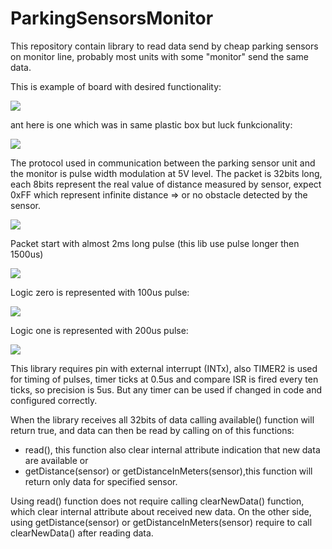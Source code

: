 # ParkingSensorsMonitor

This repository contain library to read data send by cheap parking sensors on monitor line, probably most units with some "monitor" send the same data. 

This is example of board with desired functionality:

<img src="https://raw.githubusercontent.com/tomaskovacik/ParkingSensorsMonitor/master/pics/20191115_175723.jpg" />

ant here is one which was in same plastic box but luck funkcionality:

<img src="https://raw.githubusercontent.com/tomaskovacik/ParkingSensorsMonitor/master/pics/20191115_175726.jpg" />

The protocol used in communication between the parking sensor unit and the monitor is pulse width modulation at 5V level. The packet is 32bits long, each 8bits represent the real value of distance measured by sensor, expect 0xFF which represent infinite distance => or no obstacle detected by the sensor.

<img src="https://raw.githubusercontent.com/tomaskovacik/ParkingSensorsMonitor/master/pics/pulseview1.png" />

Packet start with almost 2ms long pulse (this lib use pulse longer then 1500us)

<img src="https://raw.githubusercontent.com/tomaskovacik/ParkingSensorsMonitor/master/pics/start_pulse.png" />

Logic zero is represented with 100us pulse:

<img src="https://raw.githubusercontent.com/tomaskovacik/ParkingSensorsMonitor/master/pics/100us.png" />

Logic one is represented with 200us pulse:

<img src="https://raw.githubusercontent.com/tomaskovacik/ParkingSensorsMonitor/master/pics/200us.png" />

This library requires pin with external interrupt (INTx), also TIMER2 is used for timing of pulses, timer ticks at 0.5us and compare ISR is fired every ten ticks, so precision is 5us. But any timer can be used if changed in code and configured correctly.

When the library receives all 32bits of data calling available() function will return true, and data can then be read by calling on of this functions:
 
 - read(), this function also clear internal attribute indication that new data are available
 or
 - getDistance(sensor) or getDistanceInMeters(sensor),this function will return only data for specified sensor.
 
Using read() function does not require calling clearNewData() function,  which clear internal attribute about received new data. On the other side, using getDistance(sensor) or getDistanceInMeters(sensor) require to call  clearNewData() after reading data.
